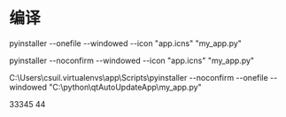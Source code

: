 # 编译
pyinstaller --onefile --windowed --icon "app.icns" "my_app.py"


pyinstaller --noconfirm --windowed --icon "app.icns" "my_app.py"

C:\Users\csuil\.virtualenvs\app\Scripts\pyinstaller --noconfirm --onefile --windowed  "C:\python\qtAutoUpdateApp\my_app.py"

33345
44
